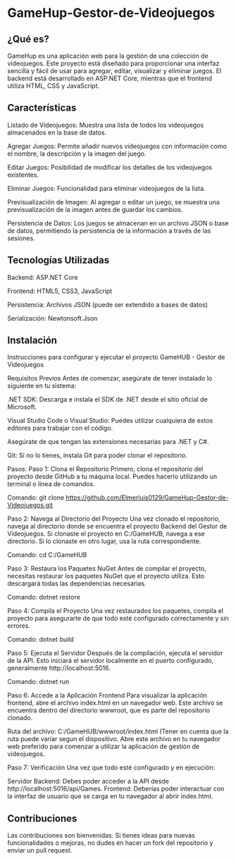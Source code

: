 # GameHup-Gestor-de-Videojuegos
¿Qué es?
-
GameHup es una aplicación web para la gestión de una colección de videojuegos. Este proyecto está diseñado para proporcionar una interfaz sencilla y fácil de usar para agregar, editar, visualizar y eliminar juegos. El backend está desarrollado en ASP.NET Core, mientras que el frontend utiliza HTML, CSS y JavaScript.

Características
-
Listado de Videojuegos: Muestra una lista de todos los videojuegos almacenados en la base de datos.

Agregar Juegos: Permite añadir nuevos videojuegos con información como el nombre, la descripción y la imagen del juego.

Editar Juegos: Posibilidad de modificar los detalles de los videojuegos existentes.

Eliminar Juegos: Funcionalidad para eliminar videojuegos de la lista.

Previsualización de Imagen: Al agregar o editar un juego, se muestra una previsualización de la imagen antes de guardar los cambios.

Persistencia de Datos: Los juegos se almacenan en un archivo JSON o base de datos, permitiendo la persistencia de la información a través de las sesiones.

Tecnologías Utilizadas
-
Backend: ASP.NET Core

Frontend: HTML5, CSS3, JavaScript

Persistencia: Archivos JSON (puede ser extendido a bases de datos)

Serialización: Newtonsoft.Json

Instalación
-
Instrucciones para configurar y ejecutar el proyecto GameHUB - Gestor de Videojuegos

Requisitos Previos
Antes de comenzar, asegúrate de tener instalado lo siguiente en tu sistema:

.NET SDK: Descarga e instala el SDK de .NET desde el sitio oficial de Microsoft.

Visual Studio Code o Visual Studio: Puedes utilizar cualquiera de estos editores para trabajar con el código. 

Asegúrate de que tengan las extensiones necesarias para .NET y C#.

Git: Si no lo tienes, instala Git para poder clonar el repositorio.

Pasos:
Paso 1: Clona el Repositorio
Primero, clona el repositorio del proyecto desde GitHub a tu máquina local. Puedes hacerlo utilizando un terminal o línea de comandos.

Comando: git clone https://github.com/Elmerluis0129/GameHup-Gestor-de-Videojuegos.git

Paso 2: Navega al Directorio del Proyecto
Una vez clonado el repositorio, navega al directorio donde se encuentra el proyecto Backend del Gestor de Videojuegos. Si clonaste el proyecto en C:/GameHUB, navega a ese directorio. Si lo clonaste en otro lugar, usa la ruta correspondiente.

Comando: cd C:/GameHUB


Paso 3: Restaura los Paquetes NuGet
Antes de compilar el proyecto, necesitas restaurar los paquetes NuGet que el proyecto utiliza. Esto descargará todas las dependencias necesarias.

Comando: dotnet restore


Paso 4: Compila el Proyecto
Una vez restaurados los paquetes, compila el proyecto para asegurarte de que todo esté configurado correctamente y sin errores.

Comando: dotnet build


Paso 5: Ejecuta el Servidor
Después de la compilación, ejecuta el servidor de la API. Esto iniciará el servidor localmente en el puerto configurado, generalmente http://localhost:5016.

Comando: dotnet run


Paso 6: Accede a la Aplicación Frontend
Para visualizar la aplicación frontend, abre el archivo index.html en un navegador web. Este archivo se encuentra dentro del directorio wwwroot, que es parte del repositorio clonado.

Ruta del archivo: C:/GameHUB/wwwroot/index.html (Tener en cuenta que la ruta puede variar segun el dispositivo.
Abre este archivo en tu navegador web preferido para comenzar a utilizar la aplicación de gestión de videojuegos.

Paso 7: Verificación
Una vez que todo esté configurado y en ejecución:

Servidor Backend: Debes poder acceder a la API desde http://localhost:5016/api/Games.
Frontend: Deberías poder interactuar con la interfaz de usuario que se carga en tu navegador al abrir index.html.

Contribuciones
-
Las contribuciones son bienvenidas. Si tienes ideas para nuevas funcionalidades o mejoras, no dudes en hacer un fork del repositorio y enviar un pull request.
